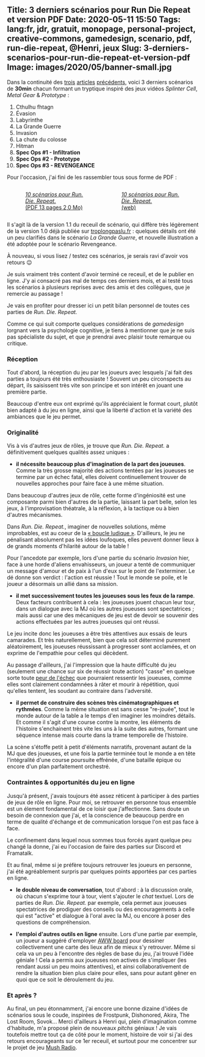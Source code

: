 Title: 3 derniers scénarios pour Run Die Repeat et version PDF
Date: 2020-05-11 15:50
Tags: lang:fr, jdr, gratuit, monopage, personal-project, creative-commons, gamedesign, scenario, pdf, run-die-repeat, @Henri, jeux
Slug: 3-derniers-scenarios-pour-run-die-repeat-et-version-pdf
Image: images/2020/05/banner-small.jpg
---

Dans la continuité des [trois](1ere-fournee-de-scenarios-pour-run-die-repeat.html) [articles](2e-serie-de-scenarios-pour-run-die-repeat.html) [précédents](scenarios-hitman-et-la-chute-du-colosse-pour-run-die-repeat.html),
voici 3 derniers scénarios de **30min** chacun formant un tryptique
inspiré des jeux vidéos _Splinter Cell_, _Metal Gear_ & _Prototype_ :

1. Cthulhu fhtagn
2. Évasion
3. Labyrinthe
4. La Grande Guerre
5. Invasion
6. La chute du colosse
7. Hitman
8. **Spec Ops #1 - Infiltration**
9. **Spec Ops #2 - Prototype**
10. **Spec Ops #3 - REVENGEANCE**

Pour l'occasion, j'ai fini de les rassembler tous sous forme de PDF :

<div class="side-by-side">
  <a href="images/jdr/RunDieRepeat-scenarios-FR-v1.1.pdf">
    <figure>
      <img alt="" src="images/2020/05/banner-pdf.jpg">
      <figcaption><em>10 scénarios pour Run. Die. Repeat.</em><br>(PDF 13 pages 2,0 Mo)</figcaption>
    </figure>
  </a>
  <a href="https://lucas-c.github.io/jdr/RunDieRepeat/RunDieRepeat-scenarios-FR.html">
    <figure>
      <img alt="" src="images/2020/05/banner-web.jpg">
      <figcaption><em>10 scénarios pour Run. Die. Repeat.</em><br>(web)</figcaption>
    </figure>
  </a>
</div>

Il s'agit là de la version 1.1 du receuil de scénario,
qui diffère très légèrement de la version 1.0 déjà publiée sur [troplongpaslu.fr](https://troplongpaslu.fr) :
quelques détails ont été un peu clarifiés dans le scénario _La Grande Guerre_,
et nouvelle illustration a été adoptée pour le scénario Revengeance.

À nouveau, si vous lisez / testez ces scénarios, je serais ravi d'avoir vos retours 😉

Je suis vraiment très content d'avoir terminé ce receuil, et de le publier en ligne.
J'y ai consacré pas mal de temps ces derniers mois, et ai testé tous les scénarios à plusieurs reprises
avec des amis et des collègues, que je remercie au passage ! 

Je vais en profiter pour dresser ici un petit bilan personnel de toutes ces parties de _Run. Die. Repeat._

Comme ce qui suit comporte quelques considérations de _gamedesign_ lorgnant vers la psychologie cognitive,
je tiens à mentionner que je ne suis pas spécialiste du sujet, et que je prendrai avec plaisir toute remarque ou critique.

### Réception

Tout d'abord, la réception du jeu par les joueurs avec lesquels j'ai fait des parties a toujours été très enthousiaste !
Souvent un peu circonspects au départ, ils saisissent très vite son principe et son intérêt en jouant une première partie.

Beaucoup d'entre eux ont exprimé qu'ils appréciaient le format court, plutôt bien adapté à du jeu en ligne,
ainsi que la liberté d'action et la variété des ambiances que le jeu permet.

### Originalité

Vis à vis d'autres jeux de rôles, je trouve que _Run. Die. Repeat._ a définitivement quelques qualités assez uniques :

- **il nécessite beaucoup plus d'imagination de la part des joueuses**.
Comme la très grosse majorité des actions tentées par les joueuses se termine par un échec fatal,
elles doivent continuellement trouver de nouvelles approches pour faire face à une même situation.

Dans beaucoup d'autres jeux de rôle, cette forme d'ingéniosité est une composante parmi bien d'autres de la partie,
laissant la part belle, selon les jeux, à l'improvisation théatrale, à la réflexion, à la tactique ou à bien d'autres mécanismes.

Dans _Run. Die. Repeat._, imaginer de nouvelles solutions, même improbables, est au coeur de la [« boucle ludique »](https://fr.wikipedia.org/wiki/Game_design#Gameplay). D'ailleurs, le jeu ne pénalisant absolument pas les idées loufoques,
elles peuvent donner lieux à de grands moments d'hilarité autour de la table !

Pour l'ancedote par exemple, lors d'une partie du scénario _Invasion_ hier,
face à une horde d'aliens envahisseurs, un joueur a tenté de communiquer un message d'amour et de paix
à l'un d'eux sur le point de l'exterminer.
Le dé donne son verdict : l'action est réussie !
Tout le monde se poile, et le joueur a désormais un allié dans sa mission.

- **il met successivement toutes les joueuses sous les feux de la rampe**.
Deux facteurs contribuent à cela : les joueuses jouent chacun leur tour, dans un dialogue avec la MJ
où les autres joueuses sont spectatrices ; mais aussi car une des mécaniques de jeu est de devoir se souvenir
des actions effectuées par les autres joueuses qui ont réussi.

Le jeu incite donc les joueuses a être très attentives aux essais de leurs camarades.
Et très naturellement, bien que cela soit déterminé purement aléatoirement,
les joueuses réussissant à progresser sont acclamées,
et on exprime de l'empathie pour celles qui décèdent.

Au passage d'ailleurs, j'ai l'impression que la haute difficulté du jeu (seulement une chance sur six de réussir toute action)
"casse" en quelque sorte toute [peur de l'échec](https://fr.wikipedia.org/wiki/Atychiphobie)
que pourraient ressentir les joueuses, comme elles sont clairement condamnées à râter et mourir à répétition, quoi qu'elles tentent,
les soudant au contraire dans l'adversité.

- **il permet de construire des scènes très cinématographiques et rythmées**.
Comme la même situation est sans cesse "re-jouée", tout le monde autour de la table a le temps d'en imaginer les moindres détails.
Et comme il s'agit d'une course contre la montre, les éléments de l'histoire s'enchainent très vite les uns à la suite des autres,
formant une séquence intense mais courte dans la trame temporelle de l'histoire.

La scène s'étoffe petit à petit d'éléments narratifs, provenant autant de la MJ que des joueuses,
et une fois la partie terminée tout le monde a en tête l'intégralité d'une course poursuite effrénée,
d'une bataille épique ou encore d'un plan parfaitement orchestré.


### Contraintes & opportunités du jeu en ligne

Jusqu'à présent, j'avais toujours été assez réticent à participer à des parties de jeux de rôle en ligne.
Pour moi, se retrouver en personne tous ensemble est un élement fondamental de ce loisir que j'affectionne.
Sans doute un besoin de connexion que j'ai, et la conscience de beaucoup perdre en terme de qualité d'échange et de communication
lorsque l'on est pas face à face.

Le confinement dans lequel nous sommes tous forcés ayant quelque peu changé la donne,
j'ai eu l'occasion de faire des parties sur Discord et Framatalk.

Et au final, même si je préfère toujours retrouver les joueurs en personne,
j'ai été agréablement surpris par quelques points apportées par ces parties en ligne.

- **le double niveau de conversation**, tout d'abord : à la discussion orale,
où chacun s'exprime tour à tour, vient s'ajouter le _chat_ textuel.
Lors de parties de _Run. Die. Repeat._ par exemple, cela permet aux joueuses spectatrices de prodiguer des conseils ou des encouragements
à celle qui est "active" et dialogue à l'oral avec la MJ, ou encore à poser des questions de compréhension.

- **l'emploi d'autres outils en ligne** ensuite. Lors d'une partie par exemple,
un joueur a suggéré d'employer [AWW board](https://awwapp.com) pour dessiner collectivement une carte des lieux afin de mieux s'y retrouver. Même si cela va un peu à l'encontre des règles de base du jeu, j'ai trouvé l'idée géniale !
Cela a permis aux joueuses non actives de s'impliquer (les rendant aussi un peu moins attentives),
et ainsi collaborativement de rendre la situation bien plus claire pour elles,
sans pour autant gêner en quoi que ce soit le déroulement du jeu.


### Et après ?

Au final, un peu étonnamment, j'ai encore une bonne dizaine d'idées de scénarios sous le coude,
inspirées de Frostpunk, Dishonored, Akira, The Lost Room, Sovok...
Merci d'ailleurs à Henri qui, plein d'imagination comme d'habitude, m'a proposé plein de nouveaux _pitchs_ géniaux !
Je vais toutefois mettre tout ça de côté pour le moment,
histoire de voir si j'ai des retours encourageants sur ce 1er receuil,
et surtout pour me concentrer sur le projet de jeu [Mush Radio](lancement-d-un-tipeee-pour-mush-radio.html).


<style>
.side-by-side {
  display: flex;
  justify-content: center;
  align-items: center;
  flex-flow: wrap;
}
.side-by-side > * { flex: 1 0; padding: 0 .5rem; }
</style>
